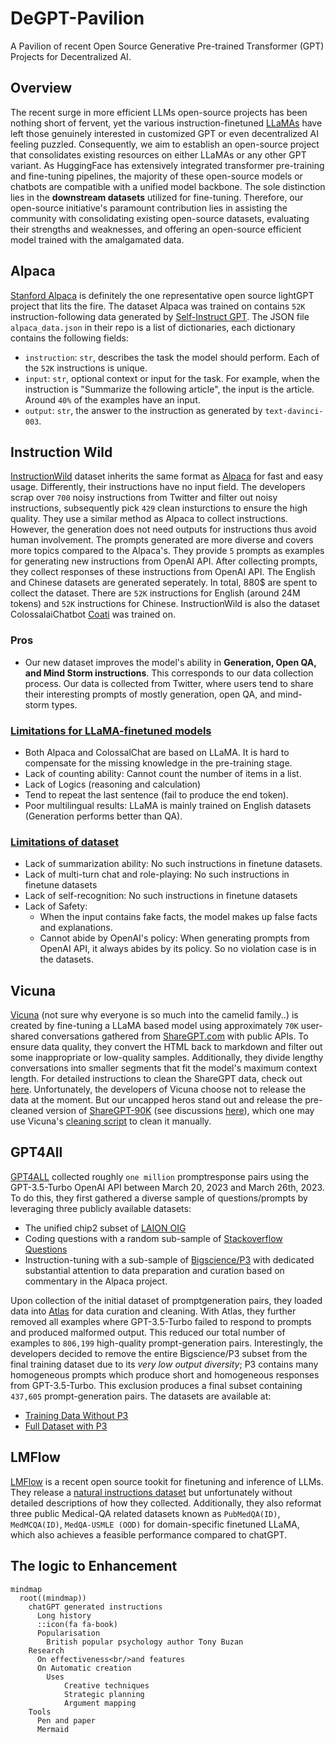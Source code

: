 # DeGPT-Pavilion
A Pavilion of recent Open Source Generative Pre-trained Transformer (GPT) Projects for Decentralized AI.


## Overview
The recent surge in more efficient LLMs open-source projects has been nothing short of fervent, yet the various instruction-finetuned [LLaMAs](https://arxiv.org/abs/2302.13971v1) have left those genuinely interested in customized GPT or even decentralized AI feeling puzzled. Consequently, we aim to establish an open-source project that consolidates existing resources on either LLaMAs or any other GPT variant. As HuggingFace has extensively integrated transformer pre-training and fine-tuning pipelines, the majority of these open-source models or chatbots are compatible with a unified model backbone. The sole distinction lies in the **downstream datasets** utilized for fine-tuning. Therefore, our open-source initiative's paramount contribution lies in assisting the community with consolidating existing open-source datasets, evaluating their strengths and weaknesses, and offering an open-source efficient model trained with the amalgamated data.


## Alpaca
[Stanford Alpaca](https://github.com/tatsu-lab/stanford_alpaca) is definitely the one representative open source lightGPT project that lits the fire. The dataset Alpaca was trained on contains `52K` instruction-following data generated by [Self-Instruct GPT](https://github.com/yizhongw/self-instruct). The JSON file `alpaca_data.json` in their repo is a list of dictionaries, each dictionary contains the following fields:

- `instruction`: `str`, describes the task the model should perform. Each of the `52K` instructions is unique.
- `input`: `str`, optional context or input for the task. For example, when the instruction is "Summarize the following article", the input is the article. Around `40%` of the examples have an input.
- `output`: `str`, the answer to the instruction as generated by `text-davinci-003`.


## Instruction Wild
[InstructionWild](https://github.com/XueFuzhao/InstructionWild) dataset inherits the same format as [Alpaca](https://github.com/tatsu-lab/stanford_alpaca) for fast and easy usage. Differently, their instructions have no input field. The developers scrap over `700` noisy instructions from Twitter and filter out noisy instructions, subsequently pick `429` clean insturctions to ensure the high quality. They use a similar method as Alpaca to collect instructions. However, the generation does not need outputs for instructions thus avoid human involvement. The prompts generated are more diverse and covers more topics compared to the Alpaca's. They provide `5` prompts as examples for generating new instructions from OpenAI API. After collecting prompts, they collect responses of these instructions from OpenAI API. The English and Chinese datasets are generated seperately. In total, 880$ are spent to collect the dataset. There are `52K` instructions for English (around 24M tokens) and `52K` instructions for Chinese. InstructionWild is also the dataset ColossalaiChatbot [Coati](https://github.com/hpcaitech/ColossalAI/tree/main/applications/Chat) was trained on.

### Pros

- Our new dataset improves the model's ability in  **Generation, Open QA, and Mind Storm instructions**. This corresponds to our data collection process. Our data is collected from Twitter, where users tend to share their interesting prompts of mostly generation, open QA, and mind-storm types.

### [Limitations for LLaMA-finetuned models](https://github.com/XueFuzhao/InstructionWild#limitations-for-llama-finetuned-models)

- Both Alpaca and ColossalChat are based on LLaMA. It is hard to compensate for the missing knowledge in the pre-training stage.
- Lack of counting ability: Cannot count the number of items in a list.
- Lack of Logics (reasoning and calculation)
- Tend to repeat the last sentence (fail to produce the end token).
- Poor multilingual results: LLaMA is mainly trained on English datasets (Generation performs better than QA).

### [Limitations of dataset](https://github.com/XueFuzhao/InstructionWild#limitations-of-dataset)

- Lack of summarization ability: No such instructions in finetune datasets.
- Lack of multi-turn chat and role-playing: No such instructions in finetune datasets
- Lack of self-recognition: No such instructions in finetune datasets
- Lack of Safety:
    - When the input contains fake facts, the model makes up false facts and explanations.
    - Cannot abide by OpenAI's policy: When generating prompts from OpenAI API, it always abides by its policy. So no violation case is in the datasets.


## Vicuna
[Vicuna](https://github.com/lm-sys/FastChat) (not sure why everyone is so much into the camelid family..) is created by fine-tuning a LLaMA based model using approximately `70K` user-shared conversations gathered from [ShareGPT.com](https://sharegpt.com/) with public APIs. To ensure data quality, they convert the HTML back to markdown and filter out some inappropriate or low-quality samples. Additionally, they divide lengthy conversations into smaller segments that fit the model's maximum context length. For detailed instructions to clean the ShareGPT data, check out [here](https://github.com/lm-sys/FastChat/blob/main/docs/commands/data_cleaning.md). Unfortunately, the developers of Vicuna choose not to release the data at the moment. But our uncapped heros stand out and release the pre-cleaned version of [ShareGPT-90K](https://huggingface.co/datasets/anon8231489123/ShareGPT_Vicuna_unfiltered) (see discussions [here](https://github.com/lm-sys/FastChat/issues/90#issuecomment-1493250773)), which one may use Vicuna's [cleaning script](https://github.com/lm-sys/FastChat/blob/main/docs/commands/data_cleaning.md) to clean it manually.


## GPT4All
[GPT4ALL](https://github.com/nomic-ai/gpt4all) collected roughly `one million` promptresponse pairs using the GPT-3.5-Turbo OpenAI API between March 20, 2023 and March 26th, 2023. To do this, they first gathered a diverse sample of questions/prompts by leveraging three publicly available datasets:
- The unified chip2 subset of [LAION OIG](https://huggingface.co/datasets/laion/OIG)
- Coding questions with a random sub-sample of [Stackoverflow Questions](https://huggingface.co/datasets/pacovaldez/stackoverflow-questions)
- Instruction-tuning with a sub-sample of [Bigscience/P3](https://huggingface.co/bigscience/bloomz-p3) with dedicated substantial attention to data preparation and curation based on commentary in the Alpaca project. 

Upon collection of the initial dataset of promptgeneration pairs, they loaded data into [Atlas](https://atlas.nomic.ai/map/gpt4all_data_clean_without_p3) for data curation and cleaning. With Atlas, they further removed all examples where GPT-3.5-Turbo failed to respond to prompts and produced malformed output. This reduced our total number of examples to `806,199` high-quality prompt-generation pairs. Interestingly, the developers decided to remove the entire Bigscience/P3 subset from the final training dataset due to its *very low output diversity*; P3 contains many homogeneous prompts which produce short and homogeneous responses from GPT-3.5-Turbo. This exclusion produces a final subset containing `437,605` prompt-generation pairs. The datasets are available at:
- [Training Data Without P3](https://huggingface.co/datasets/nomic-ai/gpt4all_prompt_generations)
- [Full Dataset with P3](https://huggingface.co/datasets/nomic-ai/gpt4all_prompt_generations_with_p3)


## LMFlow
[LMFlow](https://github.com/OptimalScale/LMFlow/tree/main) is a recent open source tookit for finetuning and inference of LLMs. They release a [natural instructions dataset](https://github.com/OptimalScale/LMFlow/blob/main/data/download.sh) but unfortunately without detailed descriptions of how they collected. Additionally, they also reformat three public Medical-QA related datasets known as `PubMedQA(ID)`, `MedMCQA(ID)`, `MedQA-USMLE (OOD)` for domain-specific finetuned LLaMA, which also achieves a feasible performance compared to chatGPT.


## The logic to Enhancement
```mermaid
mindmap
  root((mindmap))
    chatGPT generated instructions
      Long history
      ::icon(fa fa-book)
      Popularisation
        British popular psychology author Tony Buzan
    Research
      On effectiveness<br/>and features
      On Automatic creation
        Uses
            Creative techniques
            Strategic planning
            Argument mapping
    Tools
      Pen and paper
      Mermaid


```
